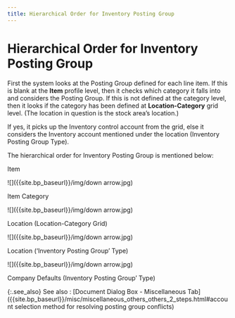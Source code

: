 ```yaml
---
title: Hierarchical Order for Inventory Posting Group
---
```


# Hierarchical Order for Inventory Posting Group


First the system looks at the Posting Group defined for each line item.  If this is blank at the **Item** profile  level, then it checks which category it falls into and considers the Posting  Group. If this is not defined at the category level, then it looks if  the category has been defined at **Location-Category**  grid level. (The location in question is the stock area’s location.)


If yes, it picks up the Inventory control account from the grid, else  it considers the Inventory account mentioned under the location (Inventory  Posting Group Type).


The hierarchical order for Inventory Posting Group is mentioned below:


Item


![]({{site.bp_baseurl}}/img/down arrow.jpg)


Item  Category


![]({{site.bp_baseurl}}/img/down arrow.jpg)


Location (Location-Category Grid)


![]({{site.bp_baseurl}}/img/down arrow.jpg)


Location  (‘Inventory Posting Group’ Type)


![]({{site.bp_baseurl}}/img/down arrow.jpg)


Company  Defaults (Inventory Posting Group’ Type)


{:.see_also}
See also
: [Document  Dialog Box - Miscellaneous Tab]({{site.bp_baseurl}}/misc/miscellaneous_others_others_2_steps.html#account selection method for resolving posting group conflicts)
